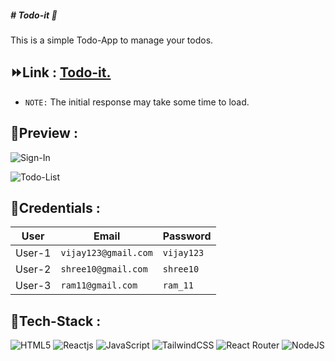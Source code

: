 <h5># Todo-it 📝</h5>

This is a simple Todo-App to manage your todos.


## ⏩Link : <a href="https://mytodo-it.netlify.app/" target="_blank">Todo-it.</a>

- `NOTE:` The initial response may take some time to load.

## 📜Preview : <a name = "preview"></a>

![Sign-In](/images/todo-1.png)

![Todo-List](/images/todo-2.png)

## 🔑Credentials : <a name="credentials"></a>

| User   | Email                | Password   |
| ------ | -------------------- | ---------- |
| User-1 | `vijay123@gmail.com` | `vijay123` |
| User-2 | `shree10@gmail.com`  | `shree10`  |
| User-3 | `ram11@gmail.com`    | `ram_11`   |

## 💼Tech-Stack : <a name = "tech-stack"></a>

![HTML5](https://img.shields.io/badge/html5-%23E34F26.svg?style=for-the-badge&logo=html5&logoColor=black) ![Reactjs](https://img.shields.io/badge/react.js-blue?&style=for-the-badge&logo=react&logoColor=black) ![JavaScript](https://img.shields.io/badge/javascript-ffa500?style=for-the-badge&logo=javascript&logoColor=black) ![TailwindCSS](https://img.shields.io/badge/tailwindcss-%2338B2AC.svg?style=for-the-badge&logo=tailwind-css&logoColor=black) ![React Router](https://img.shields.io/badge/React_Router-CA4245?style=for-the-badge&logo=react-router&logoColor=black&text=black) ![NodeJS](https://img.shields.io/badge/node.js-6GA55F?style=for-the-badge&logo=node.js&logoColor=black)
 
